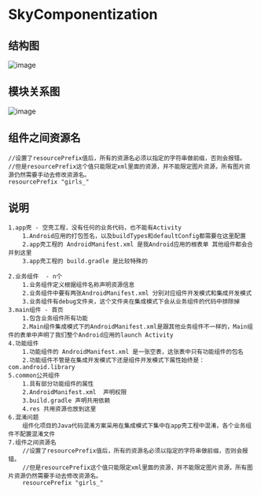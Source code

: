 # SkyComponentization

## 结构图

![image](https://github.com/skyJinc/SkyComponentization/blob/master/picture/1.png)

## 模块关系图

![image](https://github.com/skyJinc/SkyComponentization/blob/master/picture/2.png)


## 组件之间资源名
    //设置了resourcePrefix值后，所有的资源名必须以指定的字符串做前缀，否则会报错。
    //但是resourcePrefix这个值只能限定xml里面的资源，并不能限定图片资源，所有图片资源仍然需要手动去修改资源名。
    resourcePrefix "girls_"


## 说明

    1.app壳 - 空壳工程，没有任何的业务代码，也不能有Activity 
	    1.Android应用的打包签名，以及buildTypes和defaultConfig都需要在这里配置
	    2.app壳工程的 AndroidManifest.xml 是我Android应用的根表单 其他组件都会合并到这里
	    3.app壳工程的 build.gradle 是比较特殊的
	    
    2.业务组件  - n个
	    1.业务组件定义根据组件名称声明资源信息
	    2.业务组件中要有两张AndroidManifest.xml 分别对应组件开发模式和集成开发模式
	    3.业务组件有debug文件夹，这个文件夹在集成模式下会从业务组件的代码中排除掉
    3.main组件 - 首页
        1.包含业务组件所有功能
        2.Main组件集成模式下的AndroidManifest.xml是跟其他业务组件不一样的，Main组件的表单中声明了我们整个Android应用的launch Activity
    4.功能组件
	    1.功能组件的 AndroidManifest.xml 是一张空表，这张表中只有功能组件的包名
	    2.功能组件不管是在集成开发模式下还是组件开发模式下属性始终是： com.android.library
    5.common公共组件
	    1.具有部分功能组件的属性
	    2.AndroidManifest.xml  声明权限
	    3.build.gradle 声明共用依赖
	    4.res 共用资源也放到这里
    6.混淆问题
        组件化项目的Java代码混淆方案采用在集成模式下集中在app壳工程中混淆，各个业务组件不配置混淆文件
    7.组件之间资源名
        //设置了resourcePrefix值后，所有的资源名必须以指定的字符串做前缀，否则会报错。
        //但是resourcePrefix这个值只能限定xml里面的资源，并不能限定图片资源，所有图片资源仍然需要手动去修改资源名。
        resourcePrefix "girls_"